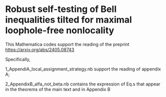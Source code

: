 # Robust self-testing of Bell inequalities tilted for maximal loophole-free nonlocality

This Mathematica codes support the reading of the preprint https://arxiv.org/abs/2405.08743

Specifically,

1_AppendiA_local_assignment_strategy.nb support the reading of appendix A;

2_AppendixB_alfa_not_beta.nb contains the expression of Eq.s that appear in the theorems of the main text and in Appendix B
